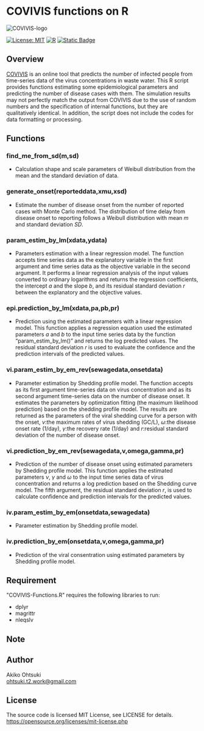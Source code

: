 # COVIVIS functions on R

<img  alt="COVIVIS-logo" src="https://covivis.soken.ac.jp/images/logo.svg" with="{50%}">

[![License: MIT](https://img.shields.io/badge/License-MIT-yellow.svg)](https://opensource.org/licenses/MIT)
[![R](https://custom-icon-badges.herokuapp.com/badge/R-198CE7.svg?logo=R&logoColor=white)]()
[![Static Badge](https://img.shields.io/badge/COVIVIS-v1.1.0-CCCCCC?link=https%3A%2F%2Fcovivis.soken.ac.jp%2F)](https://covivis.soken.ac.jp/)


## Overview
[COVIVIS](https://covivis.soken.ac.jp/) is an online tool that predicts the number of infected people from time-series data of the virus concentrations in waste water. This R script provides functions estimating some epidemiological parameters and predicting the number of disease cases with them. The simulation results may not perfectly match the output from COVIVIS due to the use of random numbers and the specification of internal functions, but they are qualitatively identical. In addition, the script does not include the codes for data formatting or processing.

## Functions
### find_me_from_sd(m,sd)
- Calculation shape and scale parameters of Weibull distribution from the mean and the standard deviation of data.

### generate_onset(reporteddata,xmu,xsd)
- Estimate the number of disease onset from the number of reported cases with Monte Carlo method. The distribution of time delay from disease onset to reporting follows a Weibull distribution with mean $m$ and standard deviation $SD$.

### param_estim_by_lm(xdata,ydata)
- Parameters estimation with a linear regression model. 
The function accepts time series data as the explanatory variable in the first argument and time series data as the objective variable in the second argument. It performs a linear regression analysis of the input values converted to ordinary logarithms and returns the regression coefficients, the intercept $a$ and the slope $b$, and its residual standard deviation $r$ between the explanatory and the objective values.

### epi.prediction_by_lm(xdata,pa,pb,pr)
- Prediction using the estimated parameters with a linear regression model. This function applies a regression equation used the estimated parameters $a$ and $b$ to the input time series data by the function “param_estim_by_lm()” and returns the log predicted values. The residual standard deviation $r$ is used to evaluate the confidence and the prediction intervals of the predicted values.

### vi.param_estim_by_em_rev(sewagedata,onsetdata)
- Parameter estimation by Shedding profile model. The function accepts as its first argument time-series data on virus concentration and as its second argument time-series data on the number of disease onset. It estimates the parameters by optimization fitting (the maximum likelihood prediction) based on the shedding profile model.
 The results are returned as the parameters of the viral shedding curve for a person with the onset, $\nu$:the maximum rates of virus shedding (GC/L), $\omega$:the disease onset rate (1/day), $\gamma$:the recovery rate (1/day) and $r$:residual standard deviation of the number of disease onset.

### vi.prediction_by_em_rev(sewagedata,v,omega,gamma,pr)
- Prediction of the number of disease onset using estimated parameters by Shedding profile model.
 This function applies the estimated parameters $\nu$, $\gamma$ and $\omega$ to the input time series data of virus concentration and returns a log prediction based on the Shedding curve model. The fifth argument, the residual standard deviation $r$, is used to calculate confidence and prediction intervals for the predicted values. 

### iv.param_estim_by_em(onsetdata,sewagedata)
- Parameter estimation by Shedding profile model.

### iv.prediction_by_em(onsetdata,v,omega,gamma,pr)
- Prediction of the viral consentration using estimated parameters by Shedding profile model.

## Requirement 
"COVIVIS-Functions.R" requires the following libraries to run:
- dplyr 
- magrittr
- nleqslv
<!--
- ggplot2
- DT
- nleqslv
-->

## Note

## Author
Akiko Ohtsuki <br>
ohtsuki.t2.work@gmail.com

## License
The source code is licensed MIT License, see LICENSE for details.<br>
https://opensource.org/licenses/mit-license.php
